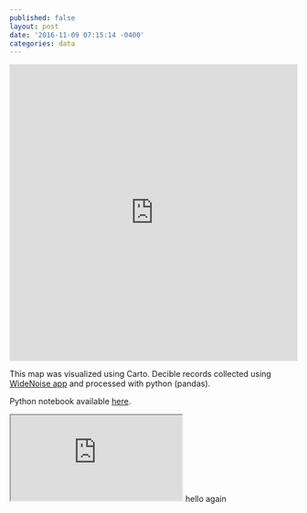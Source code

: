 ```yaml
---
published: false
layout: post
date: '2016-11-09 07:15:14 -0400'
categories: data
---
```

<iframe width="100%" height="520" frameborder="0" src="https://willgeary.carto.com/viz/b6a4e576-a6c8-11e6-b3a9-0ecd1babdde5/embed_map" allowfullscreen webkitallowfullscreen mozallowfullscreen oallowfullscreen msallowfullscreen></iframe>

This map was visualized using Carto. Decible records collected using [WideNoise app](http://cs.everyaware.eu/event/widenoise/) and processed with python (pandas). 

Python notebook available [here](http://nbviewer.jupyter.org/github/willgeary/SoundMappingBikeCommute/blob/master/Sound%20Mapping.ipynb).

<iframe src="https://raw.githubusercontent.com/willgeary/willgeary.github.io/master/3dmap/index.html"></iframe>
hello again

